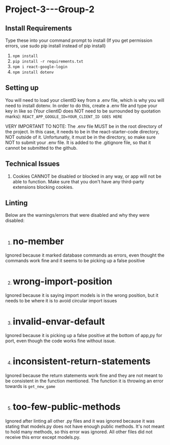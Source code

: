 # Project-3---Group-2

## Install Requirements

Type these into your command prompt to install (If you get permission errors, use sudo pip install instead of pip install)

1. `npm install`
2. `pip install -r requirements.txt`
3. `npm i react-google-login`
4. `npm install dotenv`

## Setting up
You will need to load your clientID key from a .env file, which is why you will need to install dotenv.
In order to do this, create a .env file and type your key in like so (Your clientID does NOT need to be surrounded by quotation marks):
`REACT_APP_GOOGLE_ID=YOUR_CLIENT_ID GOES HERE`

VERY IMPORTANT TO NOTE: The .env file MUST be in the root directory of the project.
In this case, it needs to be in the react-starter-code directory, NOT outside of it.
Unfortunatly, it must be in the directory, so make sure NOT to submit your .env file.
It is added to the .gitignore file, so that it cannot be submitted to the github.


## Technical Issues

1. Cookies CANNOT be disabled or blocked in any way, or app will not be able to function.
Make sure that you don't have any third-party extensions blocking cookies.

## Linting
Below are the warnings/errors that were disabled and why they were disabled:

1. # no-member
Ignored because it marked database commands as errors, even thought the commands work fine and it seems to be picking up a false positive

2. # wrong-import-position
Ignored because it is saying import models is in the wrong position, but it needs to be where it is to avoid circular import issues

3. # invalid-envar-default
Ignored because it is picking up a false positive at the bottom of app,py for port, even though the code works fine without issue.

4. # inconsistent-return-statements
Ignored because the return statements work fine and they are not meant to be consistent in the function mentioned. The function it is throwing an error towards is `get_new_game`

5. # too-few-public-methods
Ignored after linting all other .py files and it was ignored because it was stating that models.py does not have enough public methods.
It's not meant to hold many methods, so this error was ignored. All other files did not receive this error except models.py.

